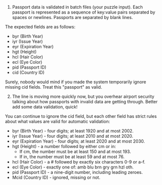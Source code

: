 1. Passport data is validated in batch files (your puzzle input). Each passport is represented as a sequence of key:value pairs separated by spaces or newlines. Passports are separated by blank lines.

  The expected fields are as follows:

  - byr (Birth Year)
  - iyr (Issue Year)
  - eyr (Expiration Year)
  - hgt (Height)
  - hcl (Hair Color)
  - ecl (Eye Color)
  - pid (Passport ID)
  - cid (Country ID)

  Surely, nobody would mind if you made the system temporarily ignore missing cid fields. Treat this "passport" as valid.

2. The line is moving more quickly now, but you overhear airport security talking about how passports with invalid data are getting through. Better add some data validation, quick!

  You can continue to ignore the cid field, but each other field has strict rules about what values are valid for automatic validation:

  - byr (Birth Year) - four digits; at least 1920 and at most 2002.
  - iyr (Issue Year) - four digits; at least 2010 and at most 2020.
  - eyr (Expiration Year) - four digits; at least 2020 and at most 2030.
  - hgt (Height) - a number followed by either cm or in:
    - If cm, the number must be at least 150 and at most 193.
    - If in, the number must be at least 59 and at most 76.
  - hcl (Hair Color) - a # followed by exactly six characters 0-9 or a-f.
  - ecl (Eye Color) - exactly one of: amb blu brn gry grn hzl oth.
  - pid (Passport ID) - a nine-digit number, including leading zeroes.
  - Mcid (Country ID) - ignored, missing or not.

